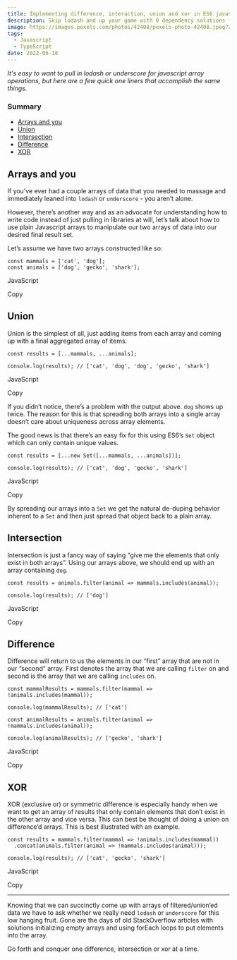 ```yaml
---
title: Implementing difference, interaction, union and xor in ES6 javascript
description: Skip lodash and up your game with 0 dependency solutions for array filtering
image: https://images.pexels.com/photos/42408/pexels-photo-42408.jpeg?auto=compress&cs=tinysrgb&w=1260&h=750&dpr=2
tags:
  - Javascript
  - TypeScript
date: 2022-06-18
---
```


_It's easy to want to pull in lodash or underscore for javascript array operations, but here are a few quick one liners that accomplish the same things._

### Summary

- [Arrays and you](#arrays-and-you)
- [Union](#union)
- [Intersection](#intersection)
- [Difference](#difference)
- [XOR](#xor)

## Arrays and you

If you’ve ever had a couple arrays of data that you needed to massage and immediately leaned into `lodash` or `underscore` - you aren’t alone.

However, there’s another way and as an advocate for understanding how to write code instead of just pulling in libraries at will, let’s talk about how to use plain Javascript arrays to manipulate our two arrays of data into our desired final result set.

Let’s assume we have two arrays constructed like so:

    const mammals = ['cat', 'dog'];
    const animals = ['dog', 'gecko', 'shark'];

JavaScript

Copy

## Union

Union is the simplest of all, just adding items from each array and coming up with a final aggregated array of items.

    const results = [...mammals, ...animals];

    console.log(results); // ['cat', 'dog', 'dog', 'gecko', 'shark']

JavaScript

Copy

If you didn’t notice, there’s a problem with the output above. `dog` shows up twice. The reason for this is that spreading both arrays into a single array doesn’t care about uniqueness across array elements.

The good news is that there’s an easy fix for this using ES6’s `Set` object which can only contain unique values.

    const results = [...new Set([...mammals, ...animals])];

    console.log(results); // ['cat', 'dog', 'gecko', 'shark']

JavaScript

Copy

By spreading our arrays into a `Set` we get the natural de-duping behavior inherent to a `Set` and then just spread that object back to a plain array.

## Intersection

Intersection is just a fancy way of saying “give me the elements that only exist in both arrays”. Using our arrays above, we should end up with an array containing `dog`.

    const results = animals.filter(animal => mammals.includes(animal));

    console.log(results); // ['dog']

JavaScript

Copy

## Difference

Difference will return to us the elements in our “first” array that are not in our “second” array. First denotes the array that we are calling `filter` on and second is the array that we are calling `includes` on.

    const mammalResults = mammals.filter(mammal => !animals.includes(mammal));

    console.log(mammalResults); // ['cat']

    const animalResults = animals.filter(animal => !mammals.includes(animal));

    console.log(animalResults); // ['gecko', 'shark']

JavaScript

Copy

## XOR

XOR (exclusive or) or symmetric difference is especially handy when we want to get an array of results that only contain elements that don’t exist in the other array and vice versa. This can best be thought of doing a union on difference’d arrays. This is best illustrated with an example.

    const results = mammals.filter(mammal => !animals.includes(mammal))
      .concat(animals.filter(animal => !mammals.includes(animal)));

    console.log(results); // ['cat', 'gecko', 'shark']

JavaScript

Copy

---

Knowing that we can succinctly come up with arrays of filtered/union’ed data we have to ask whether we really need `lodash` or `underscore` for this low hanging fruit. Gone are the days of old StackOverflow articles with solutions initializing empty arrays and using forEach loops to put elements into the array.

Go forth and conquer one difference, intersection or xor at a time.
